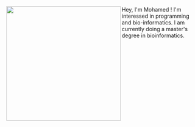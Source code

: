 <img align="left" width="300" src="https://media.tenor.com/dHk-LfzHrtwAAAAi/linux-computer.gif">
    Hey, I'm Mohamed !
    I'm interessed in programming and bio-informatics. 
    I am currently doing a master's degree in bioinformatics.

